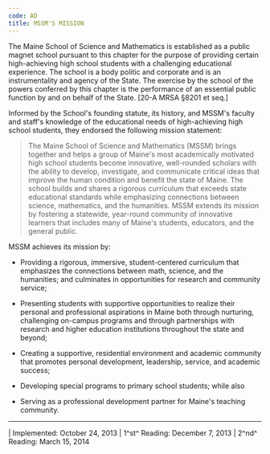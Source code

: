 ```yaml
---
code: AD
title: MSSM'S MISSION
---
```


The Maine School of Science and Mathematics is established as a public
magnet school pursuant to this chapter for the purpose of providing
certain high-achieving high school students with a challenging
educational experience. The school is a body politic and corporate and
is an instrumentality and agency of the State. The exercise by the
school of the powers conferred by this chapter is the performance of an
essential public function by and on behalf of the State. \[20-A MRSA
§8201 et seq.\]

Informed by the School's founding statute, its history, and MSSM's
faculty and staff's knowledge of the educational needs of high-achieving
high school students, they endorsed the following mission statement:

> The Maine School of Science and Mathematics (MSSM) brings together and
> helps a group of Maine's most academically motivated high school
> students become innovative, well-rounded scholars with the ability to
> develop, investigate, and communicate critical ideas that improve the
> human condition and benefit the state of Maine. The school builds and
> shares a rigorous curriculum that exceeds state educational standards
> while emphasizing connections between science, mathematics, and the
> humanities. MSSM extends its mission by fostering a statewide,
> year-round community of innovative learners that includes many of
> Maine's students, educators, and the general public.

MSSM achieves its mission by:

-   Providing a rigorous, immersive, student-centered curriculum that
    emphasizes the connections between math, science, and the
    humanities; and culminates in opportunities for research and
    community service;

-   Presenting students with supportive opportunities to realize their
    personal and professional aspirations in Maine both through
    nurturing, challenging on-campus programs and through partnerships
    with research and higher education institutions throughout the state
    and beyond;

-   Creating a supportive, residential environment and academic
    community that promotes personal development, leadership, service,
    and academic success;

-   Developing special programs to primary school students; while also

-   Serving as a professional development partner for Maine's teaching
    community.

------------------------------------------------------------------------

| Implemented: October 24, 2013
| 1^st^ Reading: December 7, 2013
| 2^nd^ Reading: March 15, 2014
